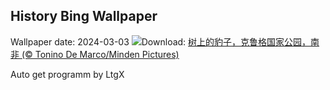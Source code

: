 ## History Bing Wallpaper
Wallpaper date: 2024-03-03
![](https://www.bing.com/th?id=OHR.KrugerLeopard_ZH-CN4125884091_UHD.jpg&w=1000)Download: [树上的豹子，克鲁格国家公园，南非 (© Tonino De Marco/Minden Pictures)](https://www.bing.com/th?id=OHR.KrugerLeopard_ZH-CN4125884091_UHD.jpg)

Auto get programm by LtgX
